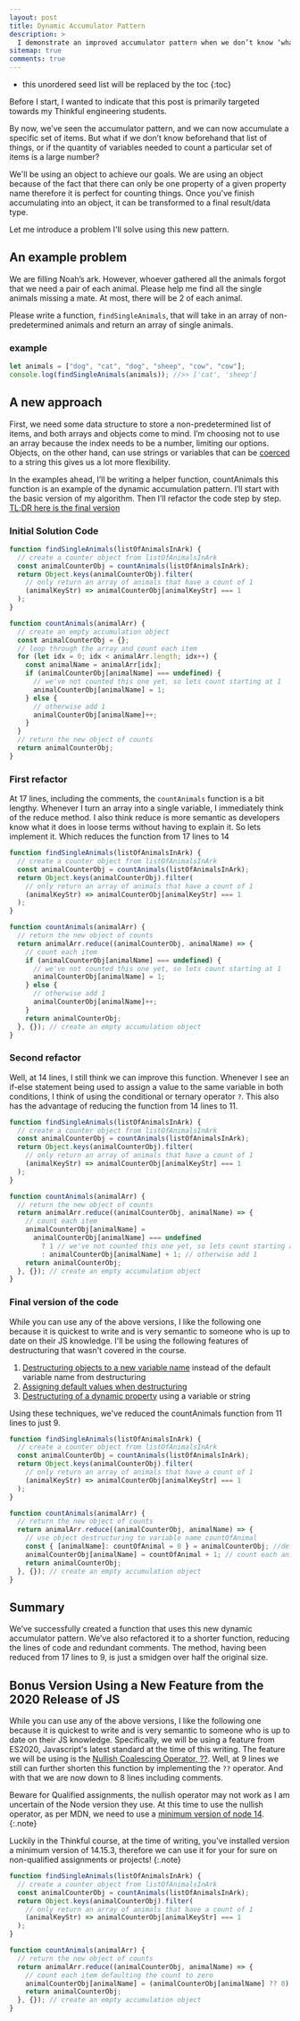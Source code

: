 ```yaml
---
layout: post
title: Dynamic Accumulator Pattern
description: >
  I demonstrate an improved accumulator pattern when we don’t know ‘what’ we are counting yet.
sitemap: true
comments: true
---
```


* this unordered seed list will be replaced by the toc
{:toc}

Before I start, I wanted to indicate that this post is primarily targeted
towards my Thinkful engineering students.

By now, we’ve seen the accumulator pattern, and we can now accumulate a specific
set of items. But what if we don’t know beforehand that list of things, or if
the quantity of variables needed to count a particular set of items is a large
number?

We'll be using an object to achieve our goals. We are using an object
because of the fact that there can only be one property of a given property
name therefore it is perfect for counting things. Once you've finish
accumulating into an object, it can be transformed to a final result/data type.

Let me introduce a problem I'll solve using this new pattern.

## An example problem

We are filling Noah’s ark. However, whoever gathered all the animals forgot that
we need a pair of each animal. Please help me find all the single animals
missing a mate. At most, there will be 2 of each animal.

Please write a function, `findSingleAnimals`, that will take in an array of
non-predetermined animals and return an array of single animals.

### example

```javascript
let animals = ["dog", "cat", "dog", "sheep", "cow", "cow"];
console.log(findSingleAnimals(animals)); //>> ['cat', 'sheep']
```

## A new approach

First, we need some data structure to store a non-predetermined list of items,
and both arrays and objects come to mind. I’m choosing not to use an array
because the index needs to be a number, limiting our options. Objects, on the
other hand, can use strings or variables that can be
[coerced](https://developer.mozilla.org/en-US/docs/Glossary/Type_coercion) to a
string this gives us a lot more flexibility.

In the examples ahead, I’ll be writing a helper function, countAnimals this
function is an example of the dynamic accumulation pattern. I’ll start with the
basic version of my algorithm. Then I’ll refactor the code step by step.
[TL;DR here is the final version](#final-version-of-the-code)

### Initial Solution Code

```javascript
function findSingleAnimals(listOfAnimalsInArk) {
  // create a counter object from listOfAnimalsInArk
  const animalCounterObj = countAnimals(listOfAnimalsInArk);
  return Object.keys(animalCounterObj).filter(
    // only return an array of animals that have a count of 1
    (animalKeyStr) => animalCounterObj[animalKeyStr] === 1
  );
}

function countAnimals(animalArr) {
  // create an empty accumulation object
  const animalCounterObj = {};
  // loop through the array and count each item
  for (let idx = 0; idx < animalArr.length; idx++) {
    const animalName = animalArr[idx];
    if (animalCounterObj[animalName] === undefined) {
      // we've not counted this one yet, so lets count starting at 1
      animalCounterObj[animalName] = 1;
    } else {
      // otherwise add 1
      animalCounterObj[animalName]++;
    }
  }
  // return the new object of counts
  return animalCounterObj;
}
```

### First refactor

At 17 lines, including the comments, the `countAnimals` function is a bit
lengthy. Whenever I turn an array into a single variable, I immediately think of
the reduce method. I also think reduce is more semantic as developers know what
it does in loose terms without having to explain it. So lets implement it. Which
reduces the function from 17 lines to 14

```javascript
function findSingleAnimals(listOfAnimalsInArk) {
  // create a counter object from listOfAnimalsInArk
  const animalCounterObj = countAnimals(listOfAnimalsInArk);
  return Object.keys(animalCounterObj).filter(
    // only return an array of animals that have a count of 1
    (animalKeyStr) => animalCounterObj[animalKeyStr] === 1
  );
}

function countAnimals(animalArr) {
  // return the new object of counts
  return animalArr.reduce((animalCounterObj, animalName) => {
    // count each item
    if (animalCounterObj[animalName] === undefined) {
      // we've not counted this one yet, so lets count starting at 1
      animalCounterObj[animalName] = 1;
    } else {
      // otherwise add 1
      animalCounterObj[animalName]++;
    }
    return animalCounterObj;
  }, {}); // create an empty accumulation object
}
```

### Second refactor

Well, at 14 lines, I still think we can improve this function. Whenever I see an
if-else statement being used to assign a value to the same variable in both
conditions, I think of using the conditional or ternary operator `?`.
This also has the advantage of reducing the function from 14 lines to 11.

```javascript
function findSingleAnimals(listOfAnimalsInArk) {
  // create a counter object from listOfAnimalsInArk
  const animalCounterObj = countAnimals(listOfAnimalsInArk);
  return Object.keys(animalCounterObj).filter(
    // only return an array of animals that have a count of 1
    (animalKeyStr) => animalCounterObj[animalKeyStr] === 1
  );
}

function countAnimals(animalArr) {
  // return the new object of counts
  return animalArr.reduce((animalCounterObj, animalName) => {
    // count each item
    animalCounterObj[animalName] =
      animalCounterObj[animalName] === undefined
        ? 1 // we've not counted this one yet, so lets count starting at 1
        : animalCounterObj[animalName] + 1; // otherwise add 1
    return animalCounterObj;
  }, {}); // create an empty accumulation object
}
```

### Final version of the code

While you can use any of the above versions, I like the following one because it
is quickest to write and is very semantic to someone who is up to date on their
JS knowledge. I'll be using the following features of destructuring that wasn't
covered in the course.

1. [Destructuring objects to a new variable name](https://developer.mozilla.org/en-US/docs/Web/JavaScript/Reference/Operators/Destructuring_assignment#Assigning_to_new_variable_names)
   instead of the default variable name from destructuring
2. [Assigning default values when destructuring](https://developer.mozilla.org/en-US/docs/Web/JavaScript/Reference/Operators/Destructuring_assignment#Default_values_2)
3. [Destructuring of a dynamic property](https://developer.mozilla.org/en-US/docs/Web/JavaScript/Reference/Operators/Destructuring_assignment#Computed_object_property_names_and_destructuring)
   using a variable or string

Using these techniques, we've reduced the countAnimals function from 11 lines to
just 9.

```javascript
function findSingleAnimals(listOfAnimalsInArk) {
  // create a counter object from listOfAnimalsInArk
  const animalCounterObj = countAnimals(listOfAnimalsInArk);
  return Object.keys(animalCounterObj).filter(
    // only return an array of animals that have a count of 1
    (animalKeyStr) => animalCounterObj[animalKeyStr] === 1
  );
}

function countAnimals(animalArr) {
  // return the new object of counts
  return animalArr.reduce((animalCounterObj, animalName) => {
    // use object destructuring to variable name countOfAnimal
    const { [animalName]: countOfAnimal = 0 } = animalCounterObj; //default to 0
    animalCounterObj[animalName] = countOfAnimal + 1; // count each animal
    return animalCounterObj;
  }, {}); // create an empty accumulation object
}
```

## Summary

We’ve successfully created a function that uses this new dynamic accumulator
pattern. We’ve also refactored it to a shorter function, reducing the lines of
code and redundant comments. The method, having been reduced from 17 lines to 9,
is just a smidgen over half the original size.

## Bonus Version Using a New Feature from the 2020 Release of JS

While you can use any of the above versions, I like the following one because it
is quickest to write and is very semantic to someone who is up to date on their
JS knowledge. Specifically, we will be using a feature from ES2020, Javascript's
latest standard at the time of this writing. The feature we will be using is the
[Nullish Coalescing Operator, ??](https://developer.mozilla.org/en-US/docs/Web/JavaScript/Reference/Operators/Nullish_coalescing_operator).
Well, at 9 lines we still can further shorten this function by implementing the
`??` operator. And with that we are now down to 8 lines including comments.

Beware for Qualified assignments, the nullish operator may not work as I am
uncertain of the Node version they use. At this time to use the nullish
operator, as per MDN, we need to use a
[minimum version of node 14](https://developer.mozilla.org/en-US/docs/Web/JavaScript/Reference/Operators/Nullish_coalescing_operator#Browser_compatibility).
{:.note}


Luckily in the Thinkful course, at the time of writing, you’ve installed version
a minimum version of 14.15.3, therefore we can use it for your for sure on
non-qualified assignments or projects!
{:.note}


```javascript
function findSingleAnimals(listOfAnimalsInArk) {
  // create a counter object from listOfAnimalsInArk
  const animalCounterObj = countAnimals(listOfAnimalsInArk);
  return Object.keys(animalCounterObj).filter(
    // only return an array of animals that have a count of 1
    (animalKeyStr) => animalCounterObj[animalKeyStr] === 1
  );
}

function countAnimals(animalArr) {
  // return the new object of counts
  return animalArr.reduce((animalCounterObj, animalName) => {
    // count each item defaulting the count to zero
    animalCounterObj[animalName] = (animalCounterObj[animalName] ?? 0) + 1;
    return animalCounterObj;
  }, {}); // create an empty accumulation object
}
```
